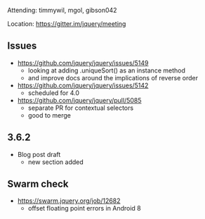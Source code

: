 Attending: timmywil, mgol, gibson042

Location: https://gitter.im/jquery/meeting

## Issues
* https://github.com/jquery/jquery/issues/5149 
	- looking at adding .uniqueSort() as an instance method
	- and improve docs around the implications of reverse order
* https://github.com/jquery/jquery/issues/5142
	- scheduled for 4.0
* https://github.com/jquery/jquery/pull/5085 
	- separate PR for contextual selectors
	- good to merge

## 3.6.2
* Blog post draft
	- new section added

## Swarm check
* https://swarm.jquery.org/job/12682 
	- offset floating point errors in Android 8
